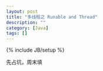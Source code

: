 ```yaml
---
layout: post
title: "多线程之 Runable and Thread"
description: ""
category: [Java]
tags: []
---
```

{% include JB/setup %}

先占坑，周末填

